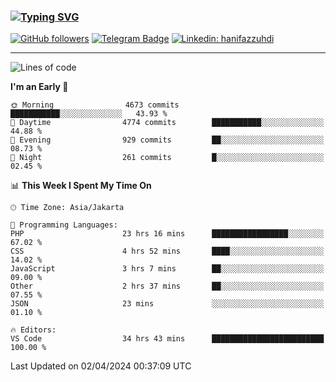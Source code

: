 ### [![Typing SVG](https://readme-typing-svg.herokuapp.com?font=lato&size=22&lines=Hi+There+👋)](https://git.io/typing-svg) 

[![GitHub followers](https://img.shields.io/github/followers/hanifazzuhdi?label=Follow&style=social)](https://github.com/hanifazzuhdi/?tab=follow) 
[![Telegram Badge](https://img.shields.io/badge/-hanif0198-blue?style=social&logo=telegram&link=https://www.t.me/hanif0198/)](https://www.t.me/hanif0198/) 
[![Linkedin: hanifazzuhdi](https://img.shields.io/badge/-hanifazzuhdi-blue?style=flat-square&logo=Linkedin&logoColor=white&link=https://www.linkedin.com/in/hanif-az-zuhdi-69688019b/)](https://www.linkedin.com/in/hanif-az-zuhdi-69688019b/) 

<hr/>

<!--START_SECTION:waka-->
![Lines of code](https://img.shields.io/badge/From%20Hello%20World%20I%27ve%20Written-50.5%20million%20lines%20of%20code-blue)

**I'm an Early 🐤** 

```text
🌞 Morning                4673 commits        ███████████░░░░░░░░░░░░░░   43.93 % 
🌆 Daytime                4774 commits        ███████████░░░░░░░░░░░░░░   44.88 % 
🌃 Evening                929 commits         ██░░░░░░░░░░░░░░░░░░░░░░░   08.73 % 
🌙 Night                  261 commits         █░░░░░░░░░░░░░░░░░░░░░░░░   02.45 % 
```


📊 **This Week I Spent My Time On** 

```text
🕑︎ Time Zone: Asia/Jakarta

💬 Programming Languages: 
PHP                      23 hrs 16 mins      █████████████████░░░░░░░░   67.02 % 
CSS                      4 hrs 52 mins       ████░░░░░░░░░░░░░░░░░░░░░   14.02 % 
JavaScript               3 hrs 7 mins        ██░░░░░░░░░░░░░░░░░░░░░░░   09.00 % 
Other                    2 hrs 37 mins       ██░░░░░░░░░░░░░░░░░░░░░░░   07.55 % 
JSON                     23 mins             ░░░░░░░░░░░░░░░░░░░░░░░░░   01.10 % 

🔥 Editors: 
VS Code                  34 hrs 43 mins      █████████████████████████   100.00 % 
```


 Last Updated on 02/04/2024 00:37:09 UTC
<!--END_SECTION:waka-->

